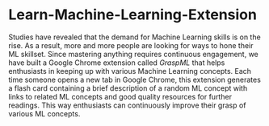 # Learn-Machine-Learning-Extension

Studies have revealed that the demand for Machine Learning skills is on the rise. As a result, more and more people are looking for ways to hone their ML skillset. Since mastering anything requires continuous engagement, we have built a Google Chrome extension called *GraspML* that helps enthusiasts in keeping up with various Machine Learning concepts. Each time someone opens a new tab in Google Chrome, this extension generates a flash card containing a brief description of a random ML concept with links to related ML concepts and good quality resources for further readings. This way enthusiasts can continuously improve their grasp of various ML concepts.
